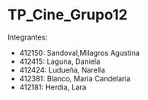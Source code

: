 # TP_Cine_Grupo12
Integrantes:
- 412150: Sandoval,Milagros Agustina
- 412415: Laguna, Daniela
- 412424: Ludueña, Narella
- 412381: Blanco, Maria Candelaria
- 412181: Herdia, Lara
